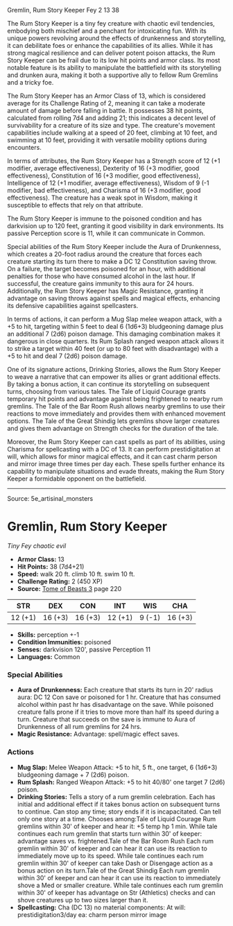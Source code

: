 <MonsterName/>Gremlin, Rum Story Keeper</MonsterName>
<CreatureType/>Fey</CreatureType>
<CR/>2</CR>
<AC/>13</AC>
<HP/>38</HP>
<summary>The Rum Story Keeper is a tiny fey creature with chaotic evil tendencies, embodying both mischief and a penchant for intoxicating fun. With its unique powers revolving around the effects of drunkenness and storytelling, it can debilitate foes or enhance the capabilities of its allies. While it has strong magical resilience and can deliver potent poison attacks, the Rum Story Keeper can be frail due to its low hit points and armor class. Its most notable feature is its ability to manipulate the battlefield with its storytelling and drunken aura, making it both a supportive ally to fellow Rum Gremlins and a tricky foe.</summary>

<detail>

The Rum Story Keeper has an Armor Class of 13, which is considered average for its Challenge Rating of 2, meaning it can take a moderate amount of damage before falling in battle. It possesses 38 hit points, calculated from rolling 7d4 and adding 21; this indicates a decent level of survivability for a creature of its size and type. The creature's movement capabilities include walking at a speed of 20 feet, climbing at 10 feet, and swimming at 10 feet, providing it with versatile mobility options during encounters.

In terms of attributes, the Rum Story Keeper has a Strength score of 12 (+1 modifier, average effectiveness), Dexterity of 16 (+3 modifier, good effectiveness), Constitution of 16 (+3 modifier, good effectiveness), Intelligence of 12 (+1 modifier, average effectiveness), Wisdom of 9 (-1 modifier, bad effectiveness), and Charisma of 16 (+3 modifier, good effectiveness). The creature has a weak spot in Wisdom, making it susceptible to effects that rely on that attribute.

The Rum Story Keeper is immune to the poisoned condition and has darkvision up to 120 feet, granting it good visibility in dark environments. Its passive Perception score is 11, while it can communicate in Common.

Special abilities of the Rum Story Keeper include the Aura of Drunkenness, which creates a 20-foot radius around the creature that forces each creature starting its turn there to make a DC 12 Constitution saving throw. On a failure, the target becomes poisoned for an hour, with additional penalties for those who have consumed alcohol in the last hour. If successful, the creature gains immunity to this aura for 24 hours. Additionally, the Rum Story Keeper has Magic Resistance, granting it advantage on saving throws against spells and magical effects, enhancing its defensive capabilities against spellcasters.

In terms of actions, it can perform a Mug Slap melee weapon attack, with a +5 to hit, targeting within 5 feet to deal 6 (1d6+3) bludgeoning damage plus an additional 7 (2d6) poison damage. This damaging combination makes it dangerous in close quarters. Its Rum Splash ranged weapon attack allows it to strike a target within 40 feet (or up to 80 feet with disadvantage) with a +5 to hit and deal 7 (2d6) poison damage.

One of its signature actions, Drinking Stories, allows the Rum Story Keeper to weave a narrative that can empower its allies or grant additional effects. By taking a bonus action, it can continue its storytelling on subsequent turns, choosing from various tales. The Tale of Liquid Courage grants temporary hit points and advantage against being frightened to nearby rum gremlins. The Tale of the Bar Room Rush allows nearby gremlins to use their reactions to move immediately and provides them with enhanced movement options. The Tale of the Great Shindig lets gremlins shove larger creatures and gives them advantage on Strength checks for the duration of the tale.

Moreover, the Rum Story Keeper can cast spells as part of its abilities, using Charisma for spellcasting with a DC of 13. It can perform prestidigitation at will, which allows for minor magical effects, and it can cast charm person and mirror image three times per day each. These spells further enhance its capability to manipulate situations and evade threats, making the Rum Story Keeper a formidable opponent on the battlefield.</detail>



---

Source: 5e_artisinal_monsters

# Gremlin, Rum Story Keeper

*Tiny* *Fey* *chaotic evil*

- **Armor Class:** 13
- **Hit Points:** 38 (7d4+21)
- **Speed:** walk 20 ft. climb 10 ft. swim 10 ft.
- **Challenge Rating:** 2 (450 XP)
- **Source:** [Tome of Beasts 3](https://koboldpress.com/kpstore/product/tome-of-beasts-3-for-5th-edition/) page 220

| STR | DEX | CON | INT | WIS | CHA |
| --- | --- | --- | --- | --- | --- |
| 12 (+1) | 16 (+3) | 16 (+3) | 12 (+1) | 9 (-1) | 16 (+3) |

- **Skills:** perception +-1
- **Condition Immunities:** poisoned
- **Senses:** darkvision 120', passive Perception 11
- **Languages:** Common

### Special Abilities

- **Aura of Drunkenness:** Each creature that starts its turn in 20' radius aura: DC 12 Con save or poisoned for 1 hr. Creature that has consumed alcohol within past hr has disadvantage on the save. While poisoned creature falls prone if it tries to move more than half its speed during a turn. Creature that succeeds on the save is immune to Aura of Drunkenness of all rum gremlins for 24 hrs.
- **Magic Resistance:** Advantage: spell/magic effect saves.

### Actions

- **Mug Slap:** Melee Weapon Attack: +5 to hit, 5 ft., one target, 6 (1d6+3) bludgeoning damage + 7 (2d6) poison.
- **Rum Splash:** Ranged Weapon Attack: +5 to hit 40/80' one target 7 (2d6) poison.
- **Drinking Stories:** Tells a story of a rum gremlin celebration. Each has initial and additional effect if it takes bonus action on subsequent turns to continue. Can stop any time; story ends if it is incapacitated. Can tell only one story at a time. Chooses among:Tale of Liquid Courage Rum gremlins within 30' of keeper and hear it: +5 temp hp 1 min. While tale continues each rum gremlin that starts turn within 30' of keeper: advantage saves vs. frightened.Tale of the Bar Room Rush Each rum gremlin within 30' of keeper and can hear it can use its reaction to immediately move up to its speed. While tale continues each rum gremlin within 30' of keeper can take Dash or Disengage action as a bonus action on its turn.Tale of the Great Shindig Each rum gremlin within 30' of keeper and can hear it can use its reaction to immediately shove a Med or smaller creature. While tale continues each rum gremlin within 30' of keeper has advantage on Str (Athletics) checks and can shove creatures up to two sizes larger than it.
- **Spellcasting:** Cha (DC 13) no material components: At will: prestidigitation3/day ea: charm person mirror image




